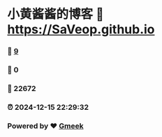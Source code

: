 # 小黄酱酱的博客 :link: https://SaVeop.github.io 
### :page_facing_up: [9](https://SaVeop.github.io/tag.html) 
### :speech_balloon: 0 
### :hibiscus: 22672 
### :alarm_clock: 2024-12-15 22:29:32 
### Powered by :heart: [Gmeek](https://github.com/Meekdai/Gmeek)
